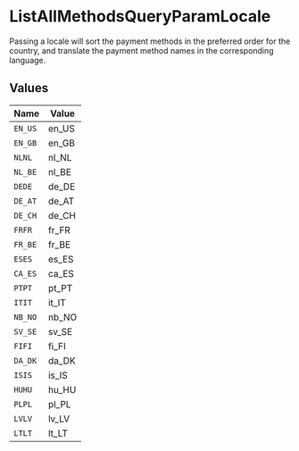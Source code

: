 # ListAllMethodsQueryParamLocale

Passing a locale will sort the payment methods in the preferred order
for the country, and translate the payment method names in the corresponding language.


## Values

| Name    | Value   |
| ------- | ------- |
| `EN_US` | en_US   |
| `EN_GB` | en_GB   |
| `NLNL`  | nl_NL   |
| `NL_BE` | nl_BE   |
| `DEDE`  | de_DE   |
| `DE_AT` | de_AT   |
| `DE_CH` | de_CH   |
| `FRFR`  | fr_FR   |
| `FR_BE` | fr_BE   |
| `ESES`  | es_ES   |
| `CA_ES` | ca_ES   |
| `PTPT`  | pt_PT   |
| `ITIT`  | it_IT   |
| `NB_NO` | nb_NO   |
| `SV_SE` | sv_SE   |
| `FIFI`  | fi_FI   |
| `DA_DK` | da_DK   |
| `ISIS`  | is_IS   |
| `HUHU`  | hu_HU   |
| `PLPL`  | pl_PL   |
| `LVLV`  | lv_LV   |
| `LTLT`  | lt_LT   |